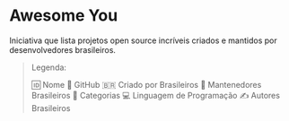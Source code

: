 # Awesome You

Iniciativa que lista projetos open source incríveis criados e mantidos por desenvolvedores brasileiros.

> Legenda:
> 
> 🆔 Nome
> 🐙 GitHub
> 🇧🇷 Criado por Brasileiros
> 👤 Mantenedores Brasileiros
> 🔖 Categorias
> 💻 Linguagem de Programação
> ✍️ Autores Brasileiros

<!-- projects:start --><!-- projects:end -->
